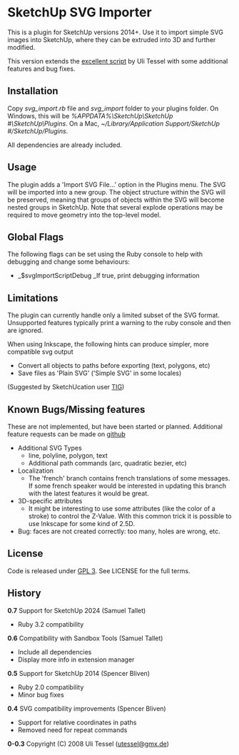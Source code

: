 SketchUp SVG Importer
=====================

This is a plugin for SketchUp versions 2014+. Use it to import simple SVG images
into SketchUp, where they can be extruded into 3D and further modified.

This version extends the [excellent script](http://rhin.crai.archi.fr/rld/plugin_details.php?id=435)
by Uli Tessel with some additional features and bug fixes.

## Installation

Copy *svg_import.rb* file and *svg_import* folder to your plugins folder. On Windows, this will be *%APPDATA%\SketchUp\SketchUp #\SketchUp\Plugins*.
On a Mac, *~/Library/Application Support/SketchUp #/SketchUp/Plugins*.

All dependencies are already included.

## Usage

The plugin adds a 'Import SVG File...' option in the Plugins menu. The SVG will
be imported into a new group. The object structure within the SVG will be
preserved, meaning that groups of objects within the SVG will become nested
groups in SketchUp. Note that several explode operations may be required to
move geometry into the top-level model.

## Global Flags

The following flags can be set using the Ruby console to help with debugging
and change some behaviours:

* _$svgImportScriptDebug _If true, print debugging information

## Limitations

The plugin can currently handle only a limited subset of the SVG format.
Unsupported features typically print a warning to the ruby console and then are
ignored.

When using Inkscape, the following hints can produce simpler, more compatible
svg output

* Convert all objects to paths before exporting (text, polygons, etc)
* Save files as 'Plain SVG' ('Simple SVG' in some locales)

(Suggested by SketchUcation user [TIG](http://sketchucation.com/forums/viewtopic.php?f=180&t=13475))

## Known Bugs/Missing features

These are not implemented, but have been started or planned. Additional feature
requests can be made on
[github](https://github.com/sbliven/sketchup_svg_importer/issues)

* Additional SVG Types
  * line, polyline, polygon, text
  * Additional path commands (arc, quadratic bezier, etc)
* Localization
  * The 'french' branch contains french translations of some messages. If some
    french speaker would be interested in updating this branch with the latest
    features it would be great.
* 3D-specific attributes
  * It might be interesting to use some attributes (like the color of a stroke) to
    control the Z-Value. With this common trick it is possible to use Inkscape
    for some kind of 2.5D.
* Bug: faces are not created correctly: too many, holes are wrong, etc.

## License

Code is released under [GPL 3](http://www.gnu.org/licenses). See LICENSE for
the full terms.

## History

**0.7**
Support for SketchUp 2024 (Samuel Tallet)
* Ruby 3.2 compatibility

**0.6**
Compatibility with Sandbox Tools (Samuel Tallet)
* Include all dependencies
* Display more info in extension manager

**0.5**
Support for SketchUp 2014 (Spencer Bliven)
* Ruby 2.0 compatibility
* Minor bug fixes

**0.4**
SVG compatibility improvements (Spencer Bliven)
* Support for relative coordinates in paths
* Removed need for repeat commands

**0-0.3**
Copyright (C) 2008 Uli Tessel (utessel@gmx.de)
